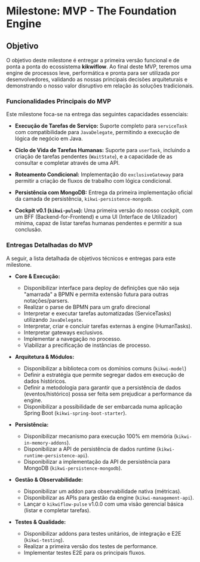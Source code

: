# Milestone: MVP - The Foundation Engine

## Objetivo

O objetivo deste milestone é entregar a primeira versão funcional e de ponta a ponta do ecossistema **kikwiflow**. Ao final deste MVP, teremos uma engine de processos leve, performática e pronta para ser utilizada por desenvolvedores, validando as nossas principais decisões arquiteturais e demonstrando o nosso valor disruptivo em relação às soluções tradicionais.

### Funcionalidades Principais do MVP

Este milestone foca-se na entrega das seguintes capacidades essenciais:

-   **Execução de Tarefas de Serviço:** Suporte completo para `serviceTask` com compatibilidade para `JavaDelegate`, permitindo a execução de lógica de negócio em Java.

-   **Ciclo de Vida de Tarefas Humanas:** Suporte para `userTask`, incluindo a criação de tarefas pendentes (`WaitState`), e a capacidade de as consultar e completar através de uma API.

-   **Roteamento Condicional:** Implementação do `exclusiveGateway` para permitir a criação de fluxos de trabalho com lógica condicional.

-   **Persistência com MongoDB:** Entrega da primeira implementação oficial da camada de persistência, `kikwi-persistence-mongodb`.

-   **Cockpit v0.1 (`kikwi-pulse`):** Uma primeira versão do nosso cockpit, com um BFF (Backend-for-Frontend) e uma UI (Interface de Utilizador) mínima, capaz de listar tarefas humanas pendentes e permitir a sua conclusão.

### Entregas Detalhadas do MVP

A seguir, a lista detalhada de objetivos técnicos e entregas para este milestone.

-   **Core & Execução:**

    -   Disponibilizar interface para deploy de definições que não seja "amarrada" a BPMN e permita extensão futura para outras notações/parsers.
    -   Realizar o parse de BPMN para um grafo direcional
    -   Interpretar e executar tarefas automatizadas (ServiceTasks) utilizando `JavaDelegate`.
    -   Interpretar, criar e concluir tarefas externas à engine (HumanTasks).
    -   Interpretar gateways exclusivos.
    -   Implementar a navegação no processo.
    -   Viabilizar a precificação de instâncias de processo.

-   **Arquitetura & Módulos:**

    -   Disponibilizar a biblioteca com os domínios comuns (`kikwi-model`)
    -   Definir a estratégia que permite segregar dados em execução de dados históricos.
    -   Definir a metodologia para garantir que a persistência de dados (eventos/histórico) possa ser feita sem prejudicar a performance da engine.
    -   Disponibilizar a possibilidade de ser embarcada numa aplicação Spring Boot (`kikwi-spring-boot-starter`).

-   **Persistência:**

    -   Disponibilizar mecanismo para execução 100% em memória (`kikwi-in-memory-addons`).
    -   Disponibilizar a API de persistência de dados runtime (`kikwi-runtime-persistence-api`).
    -   Disponibilizar a implementação da API de persistência para MongoDB (`kikwi-persistence-mongodb`).

-   **Gestão & Observabilidade:**

    -   Disponibilizar um addon para observabilidade nativa (métricas).
    -   Disponibilizar as APIs para gestão da engine (`kikwi-management-api`).
    -   Lançar o `kikwiflow-pulse` v1.0.0 com uma visão gerencial básica (listar e completar tarefas).

-   **Testes & Qualidade:**

    -   Disponibilizar addons para testes unitários, de integração e E2E (`kikwi-testing`).
    -   Realizar a primeira versão dos testes de performance.
    -   Implementar testes E2E para os principais fluxos.